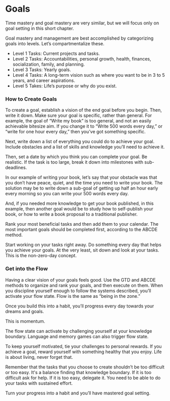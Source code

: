 ﻿# Goals

Time mastery and goal mastery are very similar, but we will focus only on goal setting in this short chapter.

Goal mastery and management are best accomplished by categorizing goals into levels. Let’s compartmentalize these.

- Level 1 Tasks: Current projects and tasks.
- Level 2 Tasks: Accountabilities, personal growth, health, finances, socialization, family, and planning. 
- Level 3 Tasks: Yearly goals.
- Level 4 Tasks: A long-term vision such as where you want to be in 3 to 5 years, and career aspirations. 
- Level 5 Takes: Life’s purpose or why do you exist.

### How to Create Goals

To create a goal, establish a vision of the end goal before you begin. Then, write it down. Make sure your goal is specific, rather than general. For example, the goal of “Write my book” is too general, and not an easily achievable bitesize aim. If you change it to “Write 500 words every day,” or “write for one hour every day,” then you’ve got something specific. 

Next, write down a list of everything you could do to achieve your goal. Include obstacles and a list of skills and knowledge you’ll need to achieve it. 

Then, set a date by which you think you can complete your goal. Be realistic. If the task is too large, break it down into milestones with sub-deadlines.

In our example of writing your book, let’s say that your obstacle was that you don’t have peace, quiet, and the time you need to write your book. The solution may be to write down a sub-goal of getting up half an hour early every morning so you can write your 500 words every day. 

And, if you needed more knowledge to get your book published, in this example, then another goal would be to study how to self-publish your book, or how to write a book proposal to a traditional publisher.
 
Rank your most beneficial tasks and then add them to your calendar. The most important goals should be completed first, according to the ABCDE method. 

Start working on your tasks right away. Do something every day that helps you achieve your goals. At the very least, sit down and look at your tasks. This is the non-zero-day concept.

### Get into the Flow

Having a clear vision of your goals feels good. Use the GTD and ABCDE methods to organize and rank your goals, and then execute on them. When you discipline yourself enough to follow the systems described, you’ll activate your flow state. Flow is the same as “being in the zone.”

Once you build this into a habit, you’ll progress every day towards your dreams and goals. 

This is momentum.

The flow state can activate by challenging yourself at your knowledge boundary. Language and memory games can also trigger flow state.

To keep yourself motivated, tie your challenges to personal rewards. If you achieve a goal, reward yourself with something healthy that you enjoy. Life is about living, never forget that.

Remember that the tasks that you choose to create shouldn’t be too difficult or too easy. It's a balance finding that knowledge boundary.
If it is too difficult ask for help. If it is too easy, delegate it.
You need to be able to do your tasks with sustained effort. 

Turn your progress into a habit and you’ll have mastered goal setting.
